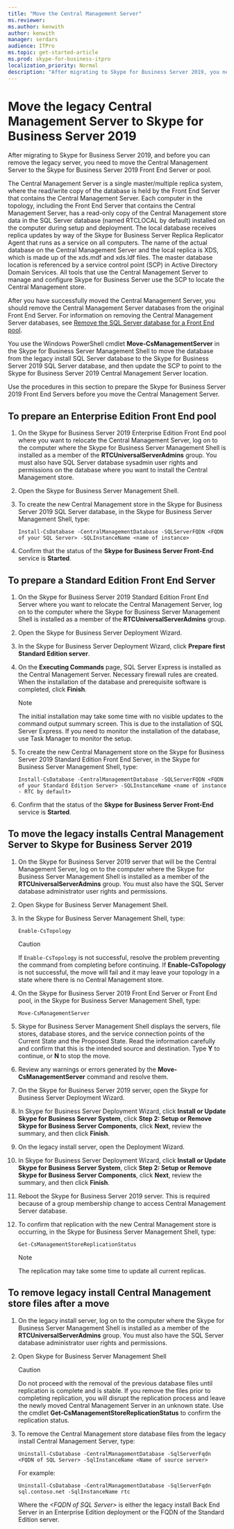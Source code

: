 ```yaml
---
title: "Move the Central Management Server"
ms.reviewer: 
ms.author: kenwith
author: kenwith
manager: serdars
audience: ITPro
ms.topic: get-started-article
ms.prod: skype-for-business-itpro
localization_priority: Normal
description: "After migrating to Skype for Business Server 2019, you need to move the Central Management Server to the Skype for Business Server 2019 Front End Server or pool, before you can remove the legacy server."
---
```


# Move the legacy Central Management Server to Skype for Business Server 2019

After migrating to Skype for Business Server 2019, and before you can remove the legacy server, you need to move the Central Management Server to the Skype for Business Server 2019 Front End Server or pool. 
  
The Central Management Server is a single master/multiple replica system, where the read/write copy of the database is held by the Front End Server that contains the Central Management Server. Each computer in the topology, including the Front End Server that contains the Central Management Server, has a read-only copy of the Central Management store data in the SQL Server database (named RTCLOCAL by default) installed on the computer during setup and deployment. The local database receives replica updates by way of the Skype for Business Server Replica Replicator Agent that runs as a service on all computers. The name of the actual database on the Central Management Server and the local replica is XDS, which is made up of the xds.mdf and xds.ldf files. The master database location is referenced by a service control point (SCP) in Active Directory Domain Services. All tools that use the Central Management Server to manage and configure Skype for Business Server use the SCP to locate the Central Management store.
  
After you have successfully moved the Central Management Server, you should remove the Central Management Server databases from the original Front End Server. For information on removing the Central Management Server databases, see [Remove the SQL Server database for a Front End pool](remove-the-sql-server-database-for-a-front-end-pool.md).
  
You use the Windows PowerShell cmdlet **Move-CsManagementServer** in the Skype for Business Server Management Shell to move the database from the legacy install SQL Server database to the Skype for Business Server 2019 SQL Server database, and then update the SCP to point to the Skype for Business Server 2019 Central Management Server location. 
  
Use the procedures in this section to prepare the Skype for Business Server 2019 Front End Servers before you move the Central Management Server.
  
## To prepare an Enterprise Edition Front End pool

1. On the Skype for Business Server 2019 Enterprise Edition Front End pool where you want to relocate the Central Management Server, log on to the computer where the Skype for Business Server Management Shell is installed as a member of the **RTCUniversalServerAdmins** group. You must also have SQL Server database sysadmin user rights and permissions on the database where you want to install the Central Management store. 
    
2. Open the Skype for Business Server Management Shell.
    
3. To create the new Central Management store in the Skype for Business Server 2019 SQL Server database, in the Skype for Business Server Management Shell, type:
    
   ```
   Install-CsDatabase -CentralManagementDatabase -SQLServerFQDN <FQDN of your SQL Server> -SQLInstanceName <name of instance>
   ```

4. Confirm that the status of the **Skype for Business Server Front-End** service is **Started**.
    
## To prepare a Standard Edition Front End Server

1. On the Skype for Business Server 2019 Standard Edition Front End Server where you want to relocate the Central Management Server, log on to the computer where the Skype for Business Server Management Shell is installed as a member of the **RTCUniversalServerAdmins** group. 
    
2. Open the Skype for Business Server Deployment Wizard.
    
3. In the Skype for Business Server Deployment Wizard, click **Prepare first Standard Edition server**.
    
4. On the **Executing Commands** page, SQL Server Express is installed as the Central Management Server. Necessary firewall rules are created. When the installation of the database and prerequisite software is completed, click **Finish**.
    
    > [!NOTE]
    > The initial installation may take some time with no visible updates to the command output summary screen. This is due to the installation of SQL Server Express. If you need to monitor the installation of the database, use Task Manager to monitor the setup. 
  
5. To create the new Central Management store on the Skype for Business Server 2019 Standard Edition Front End Server, in the Skype for Business Server Management Shell, type: 
    
   ```
   Install-CsDatabase -CentralManagementDatabase -SQLServerFQDN <FQDN of your Standard Edition Server> -SQLInstanceName <name of instance - RTC by default>
   ```

6. Confirm that the status of the **Skype for Business Server Front-End** service is **Started**.
    
## To move the legacy installs Central Management Server to Skype for Business Server 2019

1. On the Skype for Business Server 2019 server that will be the Central Management Server, log on to the computer where the Skype for Business Server Management Shell is installed as a member of the **RTCUniversalServerAdmins** group. You must also have the SQL Server database administrator user rights and permissions. 
    
2. Open Skype for Business Server Management Shell.
    
3. In the Skype for Business Server Management Shell, type: 
    
   ```
   Enable-CsTopology
   ```

    > [!CAUTION]
    > If `Enable-CsTopology` is not successful, resolve the problem preventing the command from completing before continuing. If **Enable-CsTopology** is not successful, the move will fail and it may leave your topology in a state where there is no Central Management store. 
  
4. On the Skype for Business Server 2019 Front End Server or Front End pool, in the Skype for Business Server Management Shell, type: 
    
   ```
   Move-CsManagementServer
   ```

5. Skype for Business Server Management Shell displays the servers, file stores, database stores, and the service connection points of the Current State and the Proposed State. Read the information carefully and confirm that this is the intended source and destination. Type **Y** to continue, or **N** to stop the move. 
    
6. Review any warnings or errors generated by the **Move-CsManagementServer** command and resolve them. 
    
7. On the Skype for Business Server 2019 server, open the Skype for Business Server Deployment Wizard. 
    
8. In Skype for Business Server Deployment Wizard, click **Install or Update Skype for Business Server System**, click **Step 2: Setup or Remove Skype for Business Server Components**, click **Next**, review the summary, and then click **Finish**. 
    
9. On the legacy install server, open the Deployment Wizard. 
    
10. In Skype for Business Server Deployment Wizard, click **Install or Update Skype for Business Server System**, click **Step 2: Setup or Remove Skype for Business Server Components**, click **Next**, review the summary, and then click **Finish**. 
    
11. Reboot the Skype for Business Server 2019 server. This is required because of a group membership change to access Central Management Server database.
    
12. To confirm that replication with the new Central Management store is occurring, in the Skype for Business Server Management Shell, type: 
    
    ```
    Get-CsManagementStoreReplicationStatus
    ```

    > [!NOTE]
    > The replication may take some time to update all current replicas. 
  
## To remove legacy install Central Management store files after a move

1. On the legacy install server, log on to the computer where the Skype for Business Server Management Shell is installed as a member of the **RTCUniversalServerAdmins** group. You must also have the SQL Server database administrator user rights and permissions. 
    
2. Open Skype for Business Server Management Shell
    
    > [!CAUTION]
    > Do not proceed with the removal of the previous database files until replication is complete and is stable. If you remove the files prior to completing replication, you will disrupt the replication process and leave the newly moved Central Management Server in an unknown state. Use the cmdlet **Get-CsManagementStoreReplicationStatus** to confirm the replication status. 
  
3. To remove the Central Management store database files from the legacy install Central Management Server, type:
    
   ```
   Uninstall-CsDatabase -CentralManagementDatabase -SqlServerFqdn <FQDN of SQL Server> -SqlInstanceName <Name of source server>
   ```

    For example:
    
   ```
   Uninstall-CsDatabase -CentralManagementDatabase -SqlServerFqdn sql.contoso.net -SqlInstanceName rtc
   ```

    Where the  _\<FQDN of SQL Server\>_ is either the legacy install Back End Server in an Enterprise Edition deployment or the FQDN of the Standard Edition server. 
    


